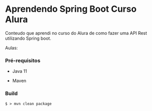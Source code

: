 # Aprendendo Spring Boot Curso Alura 

Conteudo que aprendi no curso do Alura de como fazer uma API Rest utilizando Spring boot.

Aulas:

### Pré-requisitos

- Java 11

- Maven

### Build

```shell
$ > mvn clean package
```